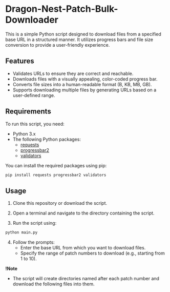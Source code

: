 # Dragon-Nest-Patch-Bulk-Downloader
This is a simple Python script designed to download files from a specified base URL in a structured manner. It utilizes progress bars and file size conversion to provide a user-friendly experience.

## Features

- Validates URLs to ensure they are correct and reachable.
- Downloads files with a visually appealing, color-coded progress bar.
- Converts file sizes into a human-readable format (B, KB, MB, GB).
- Supports downloading multiple files by generating URLs based on a user-defined range.

## Requirements

To run this script, you need:

- Python 3.x
- The following Python packages:
  - [requests]()
  - [progressbar2](https://progressbar-2.readthedocs.io/en/latest/)
  - [validators](https://validators.readthedocs.io/en/latest/)

You can install the required packages using pip:

```bash
pip install requests progressbar2 validators
```

## Usage

1. Clone this repository or download the script.

2. Open a terminal and navigate to the directory containing the script.

3. Run the script using:
```bash
python main.py
```
4. Follow the prompts:
   - Enter the base URL from which you want to download files.
   - Specify the range of patch numbers to download (e.g., starting from 1 to 10).

**!Note**
- The script will create directories named after each patch number and download the following files into them.

